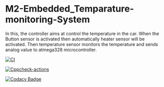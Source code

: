 # M2-Embedded_Temparature-monitoring-System

In this, the controller aims at control the temperature in the car. When the Button sensor is activated then automatically heater sensor will be activated. Then temperature sensor monitors the temperature and sends analog value to atmega328 microcontroller.

[![CI](https://github.com/SRI200009/M2-Embedded_Temparature-monitoring-System/actions/workflows/compile.yml/badge.svg)](https://github.com/SRI200009/M2-Embedded_Temparature-monitoring-System/actions/workflows/compile.yml)

[![Cppcheck-actions](https://github.com/SRI200009/M2-Embedded_Temparature-monitoring-System/actions/workflows/cppcheck.yml/badge.svg)](https://github.com/SRI200009/M2-Embedded_Temparature-monitoring-System/actions/workflows/cppcheck.yml)

[![Codacy Badge](https://app.codacy.com/project/badge/Grade/2aae6d01d3804e179997b972c5a8b734)](https://www.codacy.com/gh/SRI200009/M2-Embedded_Temparature-monitoring-System/dashboard?utm_source=github.com&amp;utm_medium=referral&amp;utm_content=SRI200009/M2-Embedded_Temparature-monitoring-System&amp;utm_campaign=Badge_Grade)

